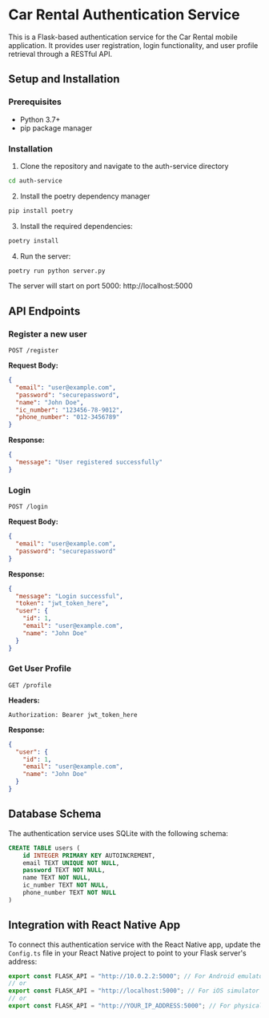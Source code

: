 # Car Rental Authentication Service

This is a Flask-based authentication service for the Car Rental mobile application. It provides user registration, login functionality, and user profile retrieval through a RESTful API.

## Setup and Installation

### Prerequisites

- Python 3.7+
- pip package manager

### Installation

1. Clone the repository and navigate to the auth-service directory
```bash
cd auth-service
```

2. Install the poetry dependency manager
```bash
pip install poetry
```

3. Install the required dependencies:
```bash
poetry install
```

4. Run the server:
```bash
poetry run python server.py
```

The server will start on port 5000: http://localhost:5000

## API Endpoints

### Register a new user

```
POST /register
```

**Request Body:**
```json
{
  "email": "user@example.com",
  "password": "securepassword",
  "name": "John Doe",
  "ic_number": "123456-78-9012",
  "phone_number": "012-3456789"
}
```

**Response:**
```json
{
  "message": "User registered successfully"
}
```

### Login

```
POST /login
```

**Request Body:**
```json
{
  "email": "user@example.com",
  "password": "securepassword"
}
```

**Response:**
```json
{
  "message": "Login successful",
  "token": "jwt_token_here",
  "user": {
    "id": 1,
    "email": "user@example.com",
    "name": "John Doe"
  }
}
```

### Get User Profile

```
GET /profile
```

**Headers:**
```
Authorization: Bearer jwt_token_here
```

**Response:**
```json
{
  "user": {
    "id": 1,
    "email": "user@example.com",
    "name": "John Doe"
  }
}
```

## Database Schema

The authentication service uses SQLite with the following schema:

```sql
CREATE TABLE users (
    id INTEGER PRIMARY KEY AUTOINCREMENT,
    email TEXT UNIQUE NOT NULL,
    password TEXT NOT NULL,
    name TEXT NOT NULL,
    ic_number TEXT NOT NULL,
    phone_number TEXT NOT NULL
)
```

## Integration with React Native App

To connect this authentication service with the React Native app, update the `Config.ts` file in your React Native project to point to your Flask server's address:

```typescript
export const FLASK_API = "http://10.0.2.2:5000"; // For Android emulator
// or
export const FLASK_API = "http://localhost:5000"; // For iOS simulator
// or
export const FLASK_API = "http://YOUR_IP_ADDRESS:5000"; // For physical devices
```